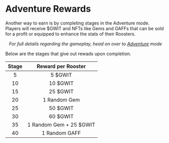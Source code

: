 # **Adventure Rewards**

Another way to earn is by completing stages in the Adventure mode. Players will receive $GWIT and NFTs like Gems and GAFFs that can be sold for a profit or equipped to enhance the stats of their Roosters.

<center>

_For full details regarding the gameplay, head on over to [Adventure](../phase1/adventure-mode/index.md) mode_

</center>

Below are the stages that give out rewads upon completion.

<center>

| **Stage** | **Reward per Rooster**  |
| :-------: | :---------------------: |
|     5     |         5 $GWIT         |
|    10     |        10 $GWIT         |
|    15     |        25 $GWIT         |
|    20     |      1 Random Gem       |
|    25     |        50 $GWIT         |
|    30     |        60 $GWIT         |
|    35     | 1 Random Gem + 25 $GWIT |
|    40     |      1 Random GAFF      |

</center>
